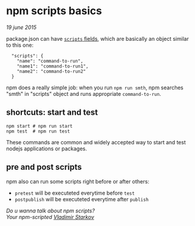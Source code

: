 # npm scripts basics

_19 june 2015_

package.json can have [`scripts` fields](scripts), which are basically an object similar to this one:

      "scripts": {
        "name": "command-to-run",
        "name1": "command-to-run1",
        "name2": "command-to-run2"
      }

npm does a really simple job: when you run `npm run smth`, npm searches "smth" in "scripts" object and runs appropriate `command-to-run`.

## shortcuts: start and test

    npm start # npm run start
    npm test  # npm run test

These commands are common and widely accepted way to start and test nodejs applications or packages.

## pre and post scripts

npm also can run some scripts right before or after others:
* `pretest` will be executeted everytime before `test`
* `postpublish` will be executeted everytime after `publish`

[scripts]: https://docs.npmjs.com/misc/scripts

_Do u wanna talk about npm scripts?  
Your npm-scripted [Vladimir Starkov](https://iamstarkov.com)_
